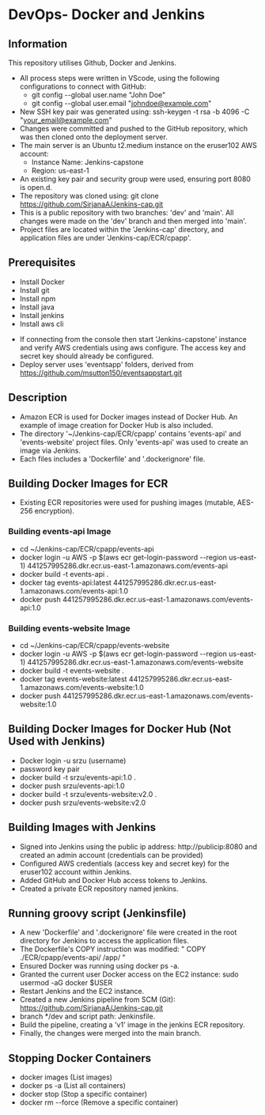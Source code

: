 # DevOps- Docker and Jenkins

## Information
This repository utilises Github, Docker and Jenkins.

- All process steps were written in VScode, using the following configurations to connect with GitHub:
    - git config --global user.name "John Doe"
    - git config --global user.email "johndoe@example.com"
- New SSH key pair was generated using: ssh-keygen -t rsa -b 4096 -C "your_email@example.com"
- Changes were committed and pushed to the GitHub repository, which was then cloned onto the deployment server.
- The main server is an Ubuntu t2.medium instance on the eruser102 AWS account:
    - Instance Name: Jenkins-capstone
    - Region: us-east-1
- An existing key pair and security group were used, ensuring port 8080 is open.d.
- The repository was cloned using: git clone https://github.com/SirjanaA/Jenkins-cap.git 
- This is a public repository with two branches: 'dev' and 'main'. All changes were made on the 'dev' branch and then merged into 'main'.
- Project files are located within the 'Jenkins-cap' directory, and application files are under 'Jenkins-cap/ECR/cpapp'.


## Prerequisites
* Install Docker
* Install git 
* Install npm
* Install java
* Install jenkins
* Install aws cli 
- If connecting from the console then start 'Jenkins-capstone' instance and verify AWS credentials using aws configure. The access key and secret key should already be configured.
- Deploy server uses 'eventsapp' folders, derived from https://github.com/msutton150/eventsappstart.git


## Description
- Amazon ECR is used for Docker images instead of Docker Hub. An example of image creation for Docker Hub is also included.
- The directory '~/Jenkins-cap/ECR/cpapp' contains 'events-api' and 'events-website' project files. Only 'events-api' was used to create an image via Jenkins.
- Each files includes a 'Dockerfile' and '.dockerignore' file.


## Building Docker Images for ECR
- Existing ECR repositories were used for pushing images (mutable, AES-256 encryption).

### Building events-api Image
- cd ~/Jenkins-cap/ECR/cpapp/events-api
- docker login -u AWS -p $(aws ecr get-login-password --region us-east-1) 441257995286.dkr.ecr.us-east-1.amazonaws.com/events-api
- docker build -t events-api .
- docker tag events-api:latest 441257995286.dkr.ecr.us-east-1.amazonaws.com/events-api:1.0
- docker push 441257995286.dkr.ecr.us-east-1.amazonaws.com/events-api:1.0

### Building events-website Image
- cd ~/Jenkins-cap/ECR/cpapp/events-website
- docker login -u AWS -p $(aws ecr get-login-password --region us-east-1) 441257995286.dkr.ecr.us-east-1.amazonaws.com/events-website
- docker build -t events-website .
- docker tag events-website:latest 441257995286.dkr.ecr.us-east-1.amazonaws.com/events-website:1.0
- docker push 441257995286.dkr.ecr.us-east-1.amazonaws.com/events-website:1.0


## Building Docker Images for Docker Hub (Not Used with Jenkins)
- Docker login -u srzu (username)
- password key pair
- docker build -t srzu/events-api:1.0 .
- docker push srzu/events-api:1.0
- docker build -t srzu/events-website:v2.0 .
- docker push srzu/events-website:v2.0

## Building Images with Jenkins
- Signed into Jenkins using the public ip address: http://publicip:8080 and created an admin account (credentials can be provided)
- Configured AWS credentials (access key and secret key) for the eruser102 account within Jenkins.
- Added GitHub and Docker Hub access tokens to Jenkins.
- Created a private ECR repository named jenkins.

## Running groovy script (Jenkinsfile)
- A new 'Dockerfile' and '.dockerignore' file were created in the root directory for Jenkins to access the application files.
- The Dockerfile's COPY instruction was modified: " COPY ./ECR/cpapp/events-api/ /app/ "
- Ensured Docker was running using docker ps -a.
- Granted the current user Docker access on the EC2 instance: sudo usermod -aG docker $USER
- Restart Jenkins and the EC2 instance.
- Created a new Jenkins pipeline from SCM (Git): https://github.com/SirjanaA/Jenkins-cap.git 
- branch */dev and script path: Jenkinsfile.
- Build the pipeline, creating a 'v1' image in the jenkins ECR repository.
- Finally, the changes were merged into the main branch.

## Stopping Docker Containers
- docker images (List images)
- docker ps -a (List all containers)
- docker stop <ContainerID> (Stop a specific container)
- docker rm <ContainerID> --force (Remove a specific container)